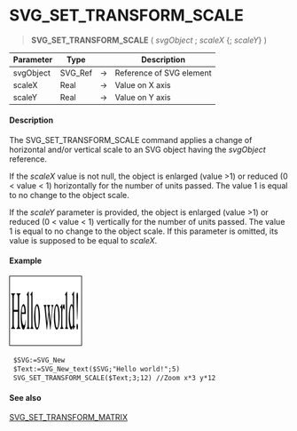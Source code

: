 # SVG_SET_TRANSFORM_SCALE

>**SVG_SET_TRANSFORM_SCALE** ( *svgObject* ; *scaleX* {; *scaleY*} )

| Parameter | Type |  | Description |
| --- | --- | --- | --- |
| svgObject | SVG_Ref | &#8594; | Reference of SVG element |
| scaleX | Real | &#8594; | Value on X axis |
| scaleY | Real | &#8594; | Value on Y axis |



#### Description 

The SVG\_SET\_TRANSFORM\_SCALE command applies a change of horizontal and/or vertical scale to an SVG object having the *svgObject* reference.

If the *scaleX* value is not null, the object is enlarged (value >1) or reduced (0 < value < 1) horizontally for the number of units passed. The value 1 is equal to no change to the object scale.

If the *scaleY* parameter is provided, the object is enlarged (value >1) or reduced (0 < value < 1) vertically for the number of units passed. The value 1 is equal to no change to the object scale. If this parameter is omitted, its value is supposed to be equal to *scaleX*.

#### Example 

![](../images/pict194342.en.png)

```4d
 $SVG:=SVG_New
 $Text:=SVG_New_text($SVG;"Hello world!";5)
 SVG_SET_TRANSFORM_SCALE($Text;3;12) //Zoom x*3 y*12
```

#### See also 

[SVG\_SET\_TRANSFORM\_MATRIX](SVG_SET_TRANSFORM_MATRIX.md)  